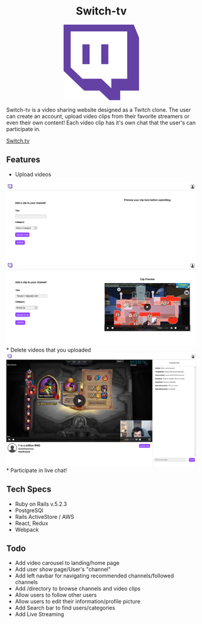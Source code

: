 <!-- * Ruby version

* System dependencies

* Configuration

* Database creation

* Database initialization

* How to run the test suite

* Services (job queues, cache servers, search engines, etc.)

* Deployment instructions

* ... -->

<center> <h1>Switch-tv</h1> </center>

<!-- ![alt text](app/assets/images/Twitch-logo-reverse.png?raw=true "Switch") -->
<p align="center"><img ="center" src="app/assets/images/Twitch-logo-reverse.png?raw=true" width="200" height="200" /></p>

Switch-tv is a video sharing website designed as a Twitch clone. The user can create an account, upload video clips from their favorite streamers or even their own content! Each video clip has it's own chat that the user's can participate in.

<a href="https://switch-tv.herokuapp.com/#/">Switch.tv</a>

## Features

* Upload videos
<img src="app/assets/images/upload-form.png?raw=true">
<img src="app/assets/images/upload-form-preview.png?raw=true">
* Delete videos that you uploaded
<img src="app/assets/images/delete-own-clip.png?raw=true">
* Participate in live chat!

## Tech Specs

* Ruby on Rails v.5.2.3
* PostgreSQl
* Rails ActiveStore / AWS
* React, Redux
* Webpack

## Todo

* Add video carousel to landing/home page
* Add user show page/User's "channel"
* Add left navbar for navigating recommended channels/followed channels
* Add /directory to browse channels and video clips
* Allow users to follow other users
* Allow users to edit their information/profile picture
* Add Search bar to find users/categories
* Add Live Streaming